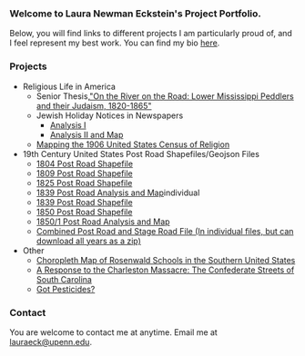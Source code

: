 ### Welcome to Laura Newman Eckstein's Project Portfolio.
Below, you will find links to different projects I am particularly proud of, and I feel represent my best work. 
You can find my bio [here](https://lauraneckstein.github.io/about/).
### Projects

- Religious Life in America
  - Senior Thesis,["On the River on the Road: Lower Mississippi Peddlers and their Judaism, 1820-1865"](http://lauraneckstein.com/blog/seniorthesis/)
  - Jewish Holiday Notices in Newspapers
    - [Analysis I](http://lauraneckstein.com/blog/jewishnoticesinnewspapersi/)
    - [Analysis II and Map](http://lauraneckstein.com/blog/jewishnoticesinnewspapersii/)
  - [Mapping the 1906 United States Census of Religion](https://github.com/lauraneckstein/religioncensus1906)
- 19th Century United States Post Road Shapefiles/Geojson Files
  - [1804 Post Road Shapefile](https://github.com/lauraneckstein/postroads1804)
  - [1809 Post Road Shapefile](https://github.com/lauraneckstein/postroads1809)
  - [1825 Post Road Shapefile](https://github.com/lauraneckstein/postroads1825)
  - [1839 Post Road Analysis and Map](http://lauraneckstein.com/blog/1839postroads/)individual
  - [1839 Post Road Shapefile](https://github.com/lauraneckstein/postroads1839)
  - [1850 Post Road Shapefile](https://github.com/lauraneckstein/postroads1850)
  - [1850/1 Post Road Analysis and Map](http://lauraneckstein.com/blog/1851postroads)
  - [Combined Post Road and Stage Road File (In individual files, but can download all years as a zip)](https://github.com/lauraneckstein/postroads/tree/master)
- Other
  - [Choropleth Map of Rosenwald Schools in the Southern United States](https://lauraneckstein.github.io/rosenwaldschools/)
  - [A Response to the Charleston Massacre: The Confederate Streets of South Carolina](http://lauraneckstein.com/blog/theconfederatestreetsofsouthcarolina/)
  - [Got Pesticides?](http://lauraneckstein.com/blog/pesticides/)
  
### Contact
You are welcome to contact me at anytime. Email me at lauraeck@upenn.edu. 
